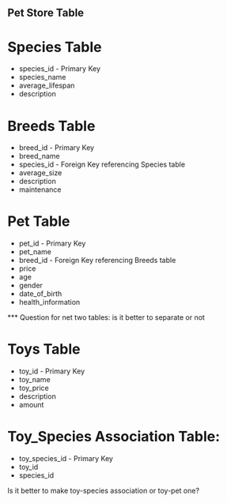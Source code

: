 ## Pet Store Table

# Species Table
- species_id - Primary Key
- species_name
- average_lifespan
- description

# Breeds Table
- breed_id - Primary Key
- breed_name
- species_id - Foreign Key referencing Species table
- average_size
- description
- maintenance

# Pet Table
- pet_id - Primary Key
- pet_name
- breed_id - Foreign Key referencing Breeds table
- price
- age
- gender
- date_of_birth
- health_information

*** Question for net two tables: is it better to separate or not
# Toys Table
- toy_id - Primary Key
- toy_name
- toy_price
- description
- amount

# Toy_Species Association Table:
- toy_species_id - Primary Key
- toy_id
- species_id


Is it better to make toy-species association or toy-pet one?